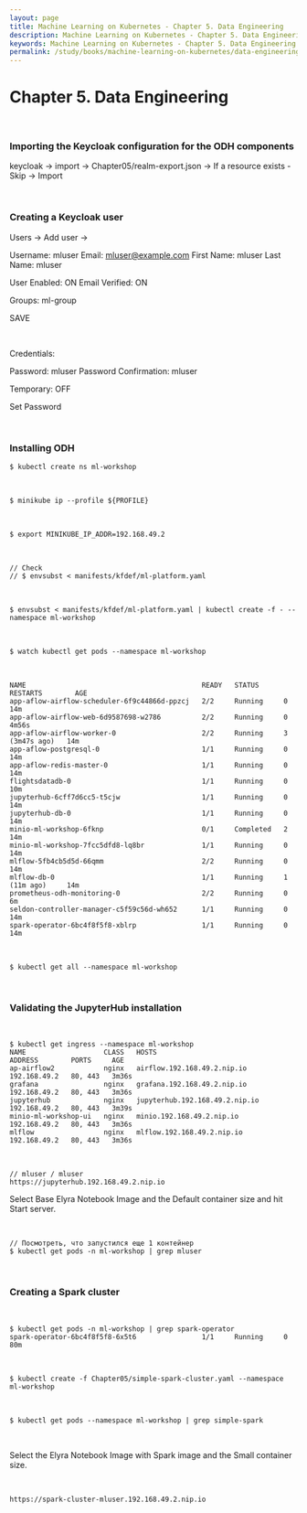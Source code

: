```yaml
---
layout: page
title: Machine Learning on Kubernetes - Chapter 5. Data Engineering
description: Machine Learning on Kubernetes - Chapter 5. Data Engineering
keywords: Machine Learning on Kubernetes - Chapter 5. Data Engineering
permalink: /study/books/machine-learning-on-kubernetes/data-engineering/
---
```


# Chapter 5. Data Engineering

<br/>

### Importing the Keycloak configuration for the ODH components

keycloak -> import -> Chapter05/realm-export.json -> If a resource exists - Skip -> Import

<br/>

### Creating a Keycloak user

Users -> Add user ->

Username: mluser
Email: mluser@example.com
First Name: mluser
Last Name: mluser

User Enabled: ON
Email Verified: ON

Groups: ml-group

SAVE

<br/>

Credentials:

Password: mluser
Password Confirmation: mluser

Temporary: OFF

Set Password

<br/>

### Installing ODH

```
$ kubectl create ns ml-workshop
```

<br/>

```
$ minikube ip --profile ${PROFILE}
```

<br/>

```
$ export MINIKUBE_IP_ADDR=192.168.49.2
```

<br/>

```
// Check
// $ envsubst < manifests/kfdef/ml-platform.yaml
```

<br/>

```
$ envsubst < manifests/kfdef/ml-platform.yaml | kubectl create -f - --namespace ml-workshop
```

<br/>

```
$ watch kubectl get pods --namespace ml-workshop
```

<!--

<br/>

Убрал prometheus и grafana. Т.к. ресурсов не хватает.




- Statefulsets
* Daemonsets

-->

<br/>

```
NAME                                           READY   STATUS      RESTARTS        AGE
app-aflow-airflow-scheduler-6f9c44866d-ppzcj   2/2     Running     0               14m
app-aflow-airflow-web-6d9587698-w2786          2/2     Running     0               4m56s
app-aflow-airflow-worker-0                     2/2     Running     3 (3m47s ago)   14m
app-aflow-postgresql-0                         1/1     Running     0               14m
app-aflow-redis-master-0                       1/1     Running     0               14m
flightsdatadb-0                                1/1     Running     0               10m
jupyterhub-6cff7d6cc5-t5cjw                    1/1     Running     0               14m
jupyterhub-db-0                                1/1     Running     0               14m
minio-ml-workshop-6fknp                        0/1     Completed   2               14m
minio-ml-workshop-7fcc5dfd8-lq8br              1/1     Running     0               14m
mlflow-5fb4cb5d5d-66qmm                        2/2     Running     0               14m
mlflow-db-0                                    1/1     Running     1 (11m ago)     14m
prometheus-odh-monitoring-0                    2/2     Running     0               6m
seldon-controller-manager-c5f59c56d-wh652      1/1     Running     0               14m
spark-operator-6bc4f8f5f8-xblrp                1/1     Running     0               14m
```

<br/>

```
$ kubectl get all --namespace ml-workshop
```

<br/>

### Validating the JupyterHub installation

<br/>

```
$ kubectl get ingress --namespace ml-workshop
NAME                   CLASS   HOSTS                            ADDRESS        PORTS     AGE
ap-airflow2            nginx   airflow.192.168.49.2.nip.io      192.168.49.2   80, 443   3m36s
grafana                nginx   grafana.192.168.49.2.nip.io      192.168.49.2   80, 443   3m36s
jupyterhub             nginx   jupyterhub.192.168.49.2.nip.io   192.168.49.2   80, 443   3m39s
minio-ml-workshop-ui   nginx   minio.192.168.49.2.nip.io        192.168.49.2   80, 443   3m36s
mlflow                 nginx   mlflow.192.168.49.2.nip.io       192.168.49.2   80, 443   3m36s
```

<br/>

```
// mluser / mluser
https://jupyterhub.192.168.49.2.nip.io
```

Select Base Elyra Notebook Image and the Default container size and hit Start server.

<br/>

```
// Посмотреть, что запустился еще 1 контейнер
$ kubectl get pods -n ml-workshop | grep mluser
```

<br/>

### Creating a Spark cluster

<br/>

```
$ kubectl get pods -n ml-workshop | grep spark-operator
spark-operator-6bc4f8f5f8-6x5t6                1/1     Running     0             80m
```

<br/>

```
$ kubectl create -f Chapter05/simple-spark-cluster.yaml --namespace ml-workshop
```

<br/>

```
$ kubectl get pods --namespace ml-workshop | grep simple-spark
```

<br/>

Select the Elyra Notebook Image with Spark image and the Small container size.

<br/>

```
https://spark-cluster-mluser.192.168.49.2.nip.io
```
